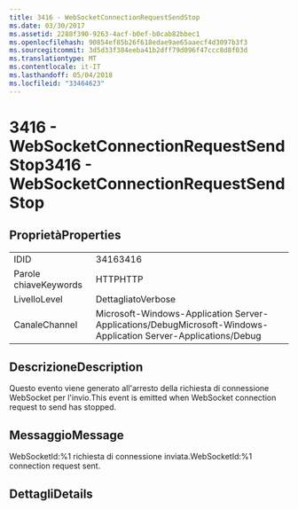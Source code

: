 ```yaml
---
title: 3416 - WebSocketConnectionRequestSendStop
ms.date: 03/30/2017
ms.assetid: 2288f390-9263-4acf-b0ef-b0cab82bbec1
ms.openlocfilehash: 90854ef85b26f618edae9ae65aaecf4d3097b3f3
ms.sourcegitcommit: 3d5d33f384eeba41b2dff79d096f47ccc8d8f03d
ms.translationtype: MT
ms.contentlocale: it-IT
ms.lasthandoff: 05/04/2018
ms.locfileid: "33464623"
---
```

# <a name="3416---websocketconnectionrequestsendstop"></a><span data-ttu-id="77fb6-102">3416 - WebSocketConnectionRequestSendStop</span><span class="sxs-lookup"><span data-stu-id="77fb6-102">3416 - WebSocketConnectionRequestSendStop</span></span>
## <a name="properties"></a><span data-ttu-id="77fb6-103">Proprietà</span><span class="sxs-lookup"><span data-stu-id="77fb6-103">Properties</span></span>  
  
|||  
|-|-|  
|<span data-ttu-id="77fb6-104">ID</span><span class="sxs-lookup"><span data-stu-id="77fb6-104">ID</span></span>|<span data-ttu-id="77fb6-105">3416</span><span class="sxs-lookup"><span data-stu-id="77fb6-105">3416</span></span>|  
|<span data-ttu-id="77fb6-106">Parole chiave</span><span class="sxs-lookup"><span data-stu-id="77fb6-106">Keywords</span></span>|<span data-ttu-id="77fb6-107">HTTP</span><span class="sxs-lookup"><span data-stu-id="77fb6-107">HTTP</span></span>|  
|<span data-ttu-id="77fb6-108">Livello</span><span class="sxs-lookup"><span data-stu-id="77fb6-108">Level</span></span>|<span data-ttu-id="77fb6-109">Dettagliato</span><span class="sxs-lookup"><span data-stu-id="77fb6-109">Verbose</span></span>|  
|<span data-ttu-id="77fb6-110">Canale</span><span class="sxs-lookup"><span data-stu-id="77fb6-110">Channel</span></span>|<span data-ttu-id="77fb6-111">Microsoft-Windows-Application Server-Applications/Debug</span><span class="sxs-lookup"><span data-stu-id="77fb6-111">Microsoft-Windows-Application Server-Applications/Debug</span></span>|  
  
## <a name="description"></a><span data-ttu-id="77fb6-112">Descrizione</span><span class="sxs-lookup"><span data-stu-id="77fb6-112">Description</span></span>  
 <span data-ttu-id="77fb6-113">Questo evento viene generato all'arresto della richiesta di connessione WebSocket per l'invio.</span><span class="sxs-lookup"><span data-stu-id="77fb6-113">This event is emitted when WebSocket connection request to send has stopped.</span></span>  
  
## <a name="message"></a><span data-ttu-id="77fb6-114">Messaggio</span><span class="sxs-lookup"><span data-stu-id="77fb6-114">Message</span></span>  
 <span data-ttu-id="77fb6-115">WebSocketId:%1 richiesta di connessione inviata.</span><span class="sxs-lookup"><span data-stu-id="77fb6-115">WebSocketId:%1 connection request sent.</span></span>  
  
## <a name="details"></a><span data-ttu-id="77fb6-116">Dettagli</span><span class="sxs-lookup"><span data-stu-id="77fb6-116">Details</span></span>
